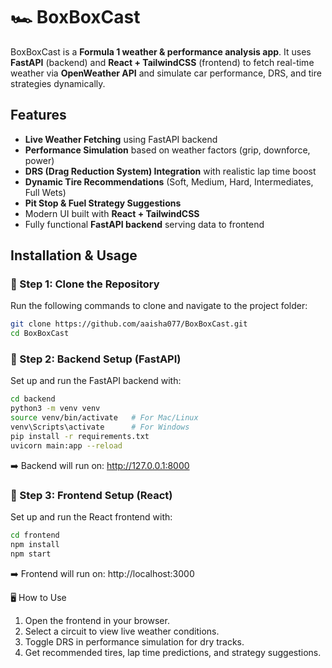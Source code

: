 # 🏎️ BoxBoxCast

BoxBoxCast is a **Formula 1 weather & performance analysis app**.
It uses **FastAPI** (backend) and **React + TailwindCSS** (frontend) to fetch real-time weather via **OpenWeather API** and simulate car performance, DRS, and tire strategies dynamically.


##  Features
- **Live Weather Fetching** using FastAPI backend  
- **Performance Simulation** based on weather factors (grip, downforce, power)  
- **DRS (Drag Reduction System) Integration** with realistic lap time boost  
- **Dynamic Tire Recommendations** (Soft, Medium, Hard, Intermediates, Full Wets)  
- **Pit Stop & Fuel Strategy Suggestions**  
- Modern UI built with **React + TailwindCSS**  
- Fully functional **FastAPI backend** serving data to frontend  

##  Installation & Usage

### 🔹 Step 1: Clone the Repository
Run the following commands to clone and navigate to the project folder:
```bash
git clone https://github.com/aaisha077/BoxBoxCast.git
cd BoxBoxCast
```
### 🔹 Step 2: Backend Setup (FastAPI)
Set up and run the FastAPI backend with:

```bash
cd backend
python3 -m venv venv
source venv/bin/activate   # For Mac/Linux
venv\Scripts\activate      # For Windows
pip install -r requirements.txt
uvicorn main:app --reload
```
➡️ Backend will run on: http://127.0.0.1:8000

### 🔹 Step 3: Frontend Setup (React)
Set up and run the React frontend with:

```bash
cd frontend
npm install
npm start
```
➡️ Frontend will run on: http://localhost:3000

🖥️ How to Use

1. Open the frontend in your browser.
2. Select a circuit to view live weather conditions.
3. Toggle DRS in performance simulation for dry tracks.
4. Get recommended tires, lap time predictions, and strategy suggestions.
